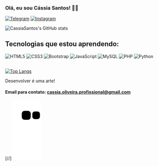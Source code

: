 ### Olá, eu sou Cássia Santos! 👋🏼 
[![Telegram](https://img.shields.io/badge/Telegram-2CA5E0?style=for-the-badge&logo=telegram&logoColor=white)](#) [![Instagram](https://img.shields.io/badge/Instagram-E4405F?style=for-the-badge&logo=instagram&logoColor=white)](https://www.instagram.com/cassiasantos_05/) 

![CassiaSantos's GitHub stats](https://github-readme-stats.vercel.app/api?username=CassiaSantos&show_icons=true&theme=highcontrast)

## Tecnologias que estou aprendendo:
<div>
    <img align="center" alt="HTML5" src="https://img.shields.io/badge/HTML5-E34F26?style=for-the-badge&logo=html5&logoColor=white">
    <img align="center" alt="CSS3" src="https://img.shields.io/badge/CSS3-1572B6?style=for-the-badge&logo=css3&logoColor=white">
    <img align="center" alt="Bootstrap" src="https://img.shields.io/badge/Bootstrap-563D7C?style=for-the-badge&logo=bootstrap&logoColor=white">
    <img align="center" alt="JavaScript" src="https://img.shields.io/badge/JavaScript-F7DF1E?style=for-the-badge&logo=javascript&logoColor=black">
    <img align="center" alt="MySQL" src="https://img.shields.io/badge/MySQL-00000F?style=for-the-badge&logo=mysql&logoColor=white">
    <img align="center" alt="PHP" src="https://img.shields.io/badge/PHP-777BB4?style=for-the-badge&logo=php&logoColor=white">
    <img align="center" alt="Python" src="https://img.shields.io/badge/Python-14354C?style=for-the-badge&logo=python&logoColor=white">
</div><br>

[![Top Langs](https://github-readme-stats.vercel.app/api/top-langs/?username=CassiaSantos&layout=compact)](https://github.com/anuraghazra/github-readme-stats)

Desenvolver é uma arte!

#### Email para contato: cassia.oliveira.profissional@gmail.com
[//]![Snake animation](https://github.com/CassiaSantos/CassiaSantos/blob/output/github-contribution-grid-snake.svg)
